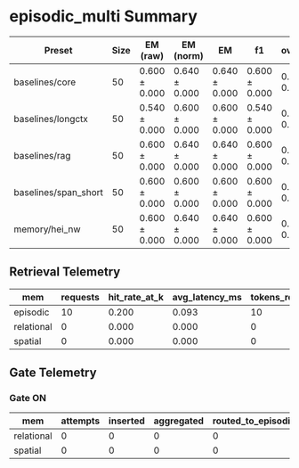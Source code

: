 # episodic_multi Summary

| Preset | Size | EM (raw) | EM (norm) | EM | f1 | overlong | format_violation | generated_tokens | input_tokens | latency_ms_mean | refusal_rate | rss_mb | time_ms_per_100 | total_tokens |
|---|---|---|---|---|---|---|---|---|---|---|---|---|---|---|
| baselines/core | 50 | 0.600 ± 0.000 | 0.640 ± 0.000 | 0.640 ± 0.000 | 0.600 ± 0.000 | 0.360 ± 0.000 | 0.380 ± 0.000 | 155.000 ± 0.000 | 5300.000 ± 0.000 | 119.681 ± 0.000 | 0.000 ± 0.000 | 2780.156 ± 0.000 | 109.733 ± 0.000 | 5455.000 ± 0.000 |
| baselines/longctx | 50 | 0.540 ± 0.000 | 0.600 ± 0.000 | 0.600 ± 0.000 | 0.540 ± 0.000 | 0.400 ± 0.000 | 0.440 ± 0.000 | 162.000 ± 0.000 | 5300.000 ± 0.000 | 124.746 ± 0.000 | 0.000 ± 0.000 | 3074.230 ± 0.000 | 114.229 ± 0.000 | 5462.000 ± 0.000 |
| baselines/rag | 50 | 0.600 ± 0.000 | 0.640 ± 0.000 | 0.640 ± 0.000 | 0.600 ± 0.000 | 0.360 ± 0.000 | 0.380 ± 0.000 | 155.000 ± 0.000 | 5300.000 ± 0.000 | 121.609 ± 0.000 | 0.000 ± 0.000 | 3176.129 ± 0.000 | 111.505 ± 0.000 | 5455.000 ± 0.000 |
| baselines/span_short | 50 | 0.600 ± 0.000 | 0.600 ± 0.000 | 0.600 ± 0.000 | 0.600 ± 0.000 | 0.400 ± 0.000 | 0.400 ± 0.000 | 160.000 ± 0.000 | 5300.000 ± 0.000 | 124.343 ± 0.000 | 0.000 ± 0.000 | 1744.008 ± 0.000 | 113.902 ± 0.000 | 5460.000 ± 0.000 |
| memory/hei_nw | 50 | 0.600 ± 0.000 | 0.640 ± 0.000 | 0.640 ± 0.000 | 0.600 ± 0.000 | 0.340 ± 0.000 | 0.360 ± 0.000 | 152.000 ± 0.000 | 5300.000 ± 0.000 | 124.191 ± 0.000 | 0.000 ± 0.000 | 1693.086 ± 0.000 | 113.926 ± 0.000 | 5452.000 ± 0.000 |

## Retrieval Telemetry
| mem | requests | hit_rate_at_k | avg_latency_ms | tokens_returned |
|---|---|---|---|---|
| episodic | 10 | 0.200 | 0.093 | 10 |
| relational | 0 | 0.000 | 0.000 | 0 |
| spatial | 0 | 0.000 | 0.000 | 0 |

## Gate Telemetry
### Gate ON
| mem | attempts | inserted | aggregated | routed_to_episodic | blocked_new_edges |
|---|---|---|---|---|---|
| relational | 0 | 0 | 0 | 0 | 0 |
| spatial | 0 | 0 | 0 | 0 | 0 |
